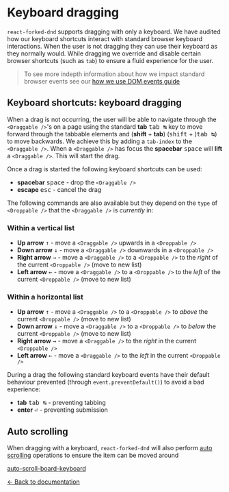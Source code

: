 # Keyboard dragging

`react-forked-dnd` supports dragging with only a keyboard. We have audited how our keyboard shortcuts interact with standard browser keyboard interactions. When the user is not dragging they can use their keyboard as they normally would. While dragging we override and disable certain browser shortcuts (such as `tab`) to ensure a fluid experience for the user.

> To see more indepth information about how we impact standard browser events see our [how we use DOM events guide](/docs/guides/how-we-use-dom-events.md)

## Keyboard shortcuts: keyboard dragging

When a drag is not occurring, the user will be able to navigate through the `<Draggable />`'s on a page using the standard **tab** <kbd>tab ↹</kbd> key to move forward through the tabbable elements and (**shift** + **tab**) (<kbd>shift</kbd> + )<kbd>tab ↹</kbd>) to move backwards. We achieve this by adding a `tab-index` to the `<Draggable />`. When a `<Draggable />` has focus the **spacebar** <kbd>space</kbd> will **lift** a `<Draggable />`. This will start the drag.

Once a drag is started the following keyboard shortcuts can be used:

- **spacebar** <kbd>space</kbd> - drop the `<Draggable />`
- **escape** <kbd>esc</kbd> - cancel the drag

The following commands are also available but they depend on the `type` of `<Droppable />` that the `<Draggable />` is _currently_ in:

### Within a vertical list

- **Up arrow** <kbd>↑</kbd> - move a `<Draggable />` upwards in a `<Droppable />`
- **Down arrow** <kbd>↓</kbd> - move a `<Draggable />` downwards in a `<Droppable />`
- **Right arrow** <kbd>→</kbd> - move a `<Draggable />` to a `<Droppable />` to the _right_ of the current `<Droppable />` (move to new list)
- **Left arrow** <kbd>←</kbd> - move a `<Draggable />` to a `<Droppable />` to the _left_ of the current `<Droppable />` (move to new list)

### Within a horizontal list

- **Up arrow** <kbd>↑</kbd> - move a `<Draggable />` to a `<Droppable />` to _above_ the current `<Droppable />` (move to new list)
- **Down arrow** <kbd>↓</kbd> - move a `<Draggable />` to a `<Droppable />` to _below_ the current `<Droppable />` (move to new list)
- **Right arrow** <kbd>→</kbd> - move a `<Draggable />` to the _right_ in the current `<Droppable />`
- **Left arrow** <kbd>←</kbd> - move a `<Draggable />` to the _left_ in the current `<Droppable />`

During a drag the following standard keyboard events have their default behaviour prevented (through `event.preventDefault()`) to avoid a bad experience:

- **tab** <kbd>tab ↹</kbd> - preventing tabbing
- **enter** <kbd>⏎</kbd> - preventing submission

## Auto scrolling

When dragging with a keyboard, `react-forked-dnd` will also perform [auto scrolling](/docs/guides/auto-scrolling.md) operations to ensure the item can be moved around

[auto-scroll-board-keyboard](https://user-images.githubusercontent.com/2182637/36520650-3d3638f8-17e6-11e8-9cba-1fb439070285.gif)

[← Back to documentation](/README.md#documentation-)
